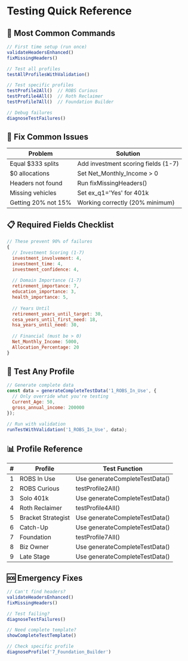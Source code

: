 # Testing Quick Reference

## 🚀 Most Common Commands

```javascript
// First time setup (run once)
validateHeadersEnhanced()
fixMissingHeaders()

// Test all profiles
testAllProfilesWithValidation()

// Test specific profiles
testProfile2All()  // ROBS Curious
testProfile4All()  // Roth Reclaimer  
testProfile7All()  // Foundation Builder

// Debug failures
diagnoseTestFailures()
```

## 🔧 Fix Common Issues

| Problem | Solution |
|---------|----------|
| Equal $333 splits | Add investment scoring fields (1-7) |
| $0 allocations | Set Net_Monthly_Income > 0 |
| Headers not found | Run fixMissingHeaders() |
| Missing vehicles | Set ex_q1='Yes' for 401k |
| Getting 20% not 15% | Working correctly (20% minimum) |

## 📋 Required Fields Checklist

```javascript
// These prevent 90% of failures
{
  // Investment Scoring (1-7)
  investment_involvement: 4,
  investment_time: 4,
  investment_confidence: 4,
  
  // Domain Importance (1-7)
  retirement_importance: 7,
  education_importance: 3,
  health_importance: 5,
  
  // Years Until
  retirement_years_until_target: 30,
  cesa_years_until_first_need: 18,
  hsa_years_until_need: 30,
  
  // Financial (must be > 0)
  Net_Monthly_Income: 5000,
  Allocation_Percentage: 20
}
```

## 🧪 Test Any Profile

```javascript
// Generate complete data
const data = generateCompleteTestData('1_ROBS_In_Use', {
  // Only override what you're testing
  Current_Age: 50,
  gross_annual_income: 200000
});

// Run with validation
runTestWithValidation('1_ROBS_In_Use', data);
```

## 📊 Profile Reference

| # | Profile | Test Function |
|---|---------|---------------|
| 1 | ROBS In Use | Use generateCompleteTestData() |
| 2 | ROBS Curious | testProfile2All() |
| 3 | Solo 401k | Use generateCompleteTestData() |
| 4 | Roth Reclaimer | testProfile4All() |
| 5 | Bracket Strategist | Use generateCompleteTestData() |
| 6 | Catch-Up | Use generateCompleteTestData() |
| 7 | Foundation | testProfile7All() |
| 8 | Biz Owner | Use generateCompleteTestData() |
| 9 | Late Stage | Use generateCompleteTestData() |

## 🆘 Emergency Fixes

```javascript
// Can't find headers?
validateHeadersEnhanced()
fixMissingHeaders()

// Test failing?
diagnoseTestFailures()

// Need complete template?
showCompleteTestTemplate()

// Check specific profile
diagnoseProfile('7_Foundation_Builder')
```